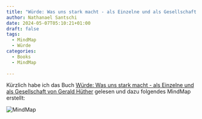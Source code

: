 ```yaml
---
title: "Würde: Was uns stark macht - als Einzelne und als Gesellschaft - mind map Buch Zusammenfassung"
author: Nathanael Santschi
date: 2024-05-07T05:10:21+01:00
draft: false
tags:
  - MindMap
  - Würde
categories:
  - Books
  - MindMap
  
---
```

Kürzlich habe ich das Buch [Würde: Was uns stark macht - als Einzelne und als Gesellschaft von Gerald Hüther](https://amzn.eu/d/0WVn5ID) gelesen und dazu folgendes MindMap erstellt: 


![MindMap](/images/Wuerde.svg "Preview")




